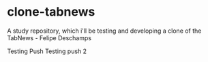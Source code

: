 # clone-tabnews
A study repository, which i'll be testing and developing a clone of the TabNews - Felipe Deschamps


Testing Push
Testing push 2